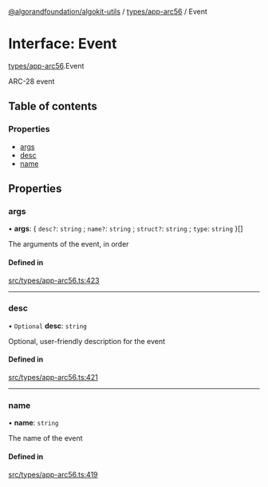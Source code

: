 [@algorandfoundation/algokit-utils](../README.md) / [types/app-arc56](../modules/types_app_arc56.md) / Event

# Interface: Event

[types/app-arc56](../modules/types_app_arc56.md).Event

ARC-28 event

## Table of contents

### Properties

- [args](types_app_arc56.Event.md#args)
- [desc](types_app_arc56.Event.md#desc)
- [name](types_app_arc56.Event.md#name)

## Properties

### args

• **args**: \{ `desc?`: `string` ; `name?`: `string` ; `struct?`: `string` ; `type`: `string`  }[]

The arguments of the event, in order

#### Defined in

[src/types/app-arc56.ts:423](https://github.com/lempira/algokit-utils-ts/blob/main/src/types/app-arc56.ts#L423)

___

### desc

• `Optional` **desc**: `string`

Optional, user-friendly description for the event

#### Defined in

[src/types/app-arc56.ts:421](https://github.com/lempira/algokit-utils-ts/blob/main/src/types/app-arc56.ts#L421)

___

### name

• **name**: `string`

The name of the event

#### Defined in

[src/types/app-arc56.ts:419](https://github.com/lempira/algokit-utils-ts/blob/main/src/types/app-arc56.ts#L419)
